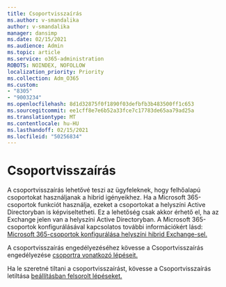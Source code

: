 ```yaml
---
title: Csoportvisszaírás
ms.author: v-smandalika
author: v-smandalika
manager: dansimp
ms.date: 02/15/2021
ms.audience: Admin
ms.topic: article
ms.service: o365-administration
ROBOTS: NOINDEX, NOFOLLOW
localization_priority: Priority
ms.collection: Adm_O365
ms.custom:
- "8305"
- "9003234"
ms.openlocfilehash: 8d1d32875f0f1890f03defbfb3b483500ff1c653
ms.sourcegitcommit: ee1cff8e7e6b52a33fce7c17783de65aa79ad25a
ms.translationtype: MT
ms.contentlocale: hu-HU
ms.lasthandoff: 02/15/2021
ms.locfileid: "50256834"
---
```

# <a name="group-writeback"></a>Csoportvisszaírás

A csoportvisszaírás lehetővé teszi az ügyfeleknek, hogy felhőalapú csoportokat használjanak a hibrid igényeikhez. Ha a Microsoft 365-csoportok funkciót használja, ezeket a csoportokat a helyszíni Active Directoryban is képviseltetheti. Ez a lehetőség csak akkor érhető el, ha az Exchange jelen van a helyszíni Active Directoryban. A Microsoft 365-csoportok konfigurálásával kapcsolatos további információkért lásd: [Microsoft 365-csoportok konfigurálása helyszíni hibrid Exchange-sel.](https://docs.microsoft.com/exchange/hybrid-deployment/set-up-microsoft-365-groups#enable-group-writeback-in-azure-ad-connect)

A csoportvisszaírás engedélyezéséhez kövesse a Csoportvisszaírás engedélyezése [csoportra vonatkozó lépéseit.](https://docs.microsoft.com/azure/active-directory/hybrid/how-to-connect-group-writeback#enable-group-writeback) 

Ha le szeretné tiltani a csoportvisszaírást, kövesse a Csoportvisszaírás letiltása [beállításban felsorolt lépéseket.](https://docs.microsoft.com/azure/active-directory/hybrid/how-to-connect-group-writeback#disabling-group-writeback)